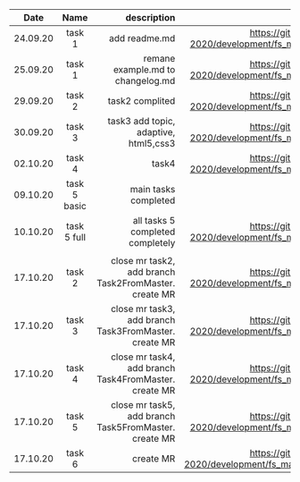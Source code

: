 | Date     |     Name     |                                           description |                                                                                                   link |
| -------- | :----------: | ----------------------------------------------------: | -----------------------------------------------------------------------------------------------------: |
| 24.09.20 |    task 1    |                                         add readme.md |  https://gitlab.com/nc-samara-frontend-course-2020/development/fs_mazharov_alexandr/-/merge_requests/1 |
| 25.09.20 |    task 1    |                     remane example.md to changelog.md |  https://gitlab.com/nc-samara-frontend-course-2020/development/fs_mazharov_alexandr/-/merge_requests/1 |
| 29.09.20 |    task 2    |                                       task2 complited |  https://gitlab.com/nc-samara-frontend-course-2020/development/fs_mazharov_alexandr/-/merge_requests/2 |
| 30.09.20 |    task 3    |                 task3 add topic, adaptive, html5,css3 |  https://gitlab.com/nc-samara-frontend-course-2020/development/fs_mazharov_alexandr/-/merge_requests/3 |
| 02.10.20 |    task 4    |                                                 task4 |  https://gitlab.com/nc-samara-frontend-course-2020/development/fs_mazharov_alexandr/-/merge_requests/4 |
| 09.10.20 | task 5 basic |                                  main tasks completed |                                                                                                        |
| 10.10.20 | task 5 full  |                      all tasks 5 completed completely |  https://gitlab.com/nc-samara-frontend-course-2020/development/fs_mazharov_alexandr/-/merge_requests/5 |
|          |              |                                                       |
| 17.10.20 |    task 2    | close mr task2, add branch Task2FromMaster. create MR |  https://gitlab.com/nc-samara-frontend-course-2020/development/fs_mazharov_alexandr/-/merge_requests/6 |
| 17.10.20 |    task 3    | close mr task3, add branch Task3FromMaster. create MR |  https://gitlab.com/nc-samara-frontend-course-2020/development/fs_mazharov_alexandr/-/merge_requests/7 |
| 17.10.20 |    task 4    | close mr task4, add branch Task4FromMaster. create MR |  https://gitlab.com/nc-samara-frontend-course-2020/development/fs_mazharov_alexandr/-/merge_requests/8 |
| 17.10.20 |    task 5    | close mr task5, add branch Task5FromMaster. create MR |  https://gitlab.com/nc-samara-frontend-course-2020/development/fs_mazharov_alexandr/-/merge_requests/9 |
| 17.10.20 |    task 6    |                                             create MR | https://gitlab.com/nc-samara-frontend-course-2020/development/fs_mazharov_alexandr/-/merge_requests/10 |
